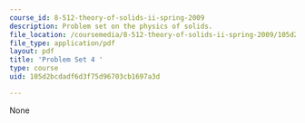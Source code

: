 ```yaml
---
course_id: 8-512-theory-of-solids-ii-spring-2009
description: Problem set on the physics of solids.
file_location: /coursemedia/8-512-theory-of-solids-ii-spring-2009/105d2bcdadf6d3f75d96703cb1697a3d_MIT8_512s09_2004_pset04.pdf
file_type: application/pdf
layout: pdf
title: 'Problem Set 4 '
type: course
uid: 105d2bcdadf6d3f75d96703cb1697a3d

---
```

None